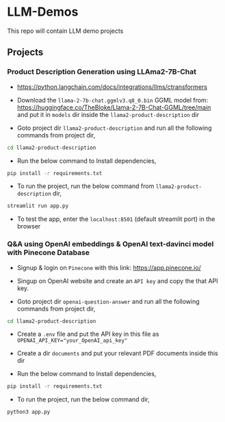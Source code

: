 # LLM-Demos
This repo will contain LLM demo projects

## Projects
### Product Description Generation using LLAma2-7B-Chat
- https://python.langchain.com/docs/integrations/llms/ctransformers
- Download the `llama-2-7b-chat.ggmlv3.q8_0.bin` GGML model from: https://huggingface.co/TheBloke/Llama-2-7B-Chat-GGML/tree/main and put it in `models` dir inside the `llama2-product-description` dir

- Goto project dir `llama2-product-description` and run all the following commands from project dir,
```bash 
cd llama2-product-description
```

- Run the below command to Install dependencies,
```bash 
pip install -r requirements.txt 
```

- To run the project, run the below command from `llama2-product-description` dir,
```bash 
streamlit run app.py
```

- To test the app, enter the `localhost:8501` (default streamlit port) in the browser


### Q&A using OpenAI embeddings & OpenAI text-davinci model with Pinecone Database
- Signup & login on `Pinecone` with this link: https://app.pinecone.io/
- Singup on OpenAI website and create an `API key` and copy the that API key.

- Goto project dir `openai-question-answer` and run all the following commands from project dir,
```bash 
cd llama2-product-description
```
- Create a `.env` file and put the API key in this file as `OPENAI_API_KEY="your_OpenAI_api_key"`
- Create a dir `documents` and put your relevant PDF documents inside this dir

- Run the below command to Install dependencies,
```bash 
pip install -r requirements.txt 
```

- To run the project, run the below command dir,
```bash 
python3 app.py
```
